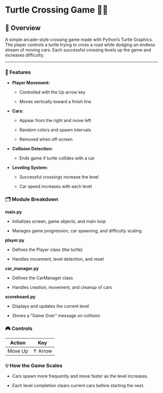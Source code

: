 # Turtle Crossing Game 🐢🚗
## 📘 Overview
A simple arcade-style crossing game made with Python’s Turtle Graphics. The player controls a turtle trying to cross a road while dodging an endless stream of moving cars. Each successful crossing levels up the game and increases difficulty.

---------------
### 🧠 Features
- **Player Movement:**

  - Controlled with the Up arrow key

  - Moves vertically toward a finish line

- **Cars:**

  - Appear from the right and move left

  - Random colors and spawn intervals

  - Removed when off-screen

- **Collision Detection:**

  - Ends game if turtle collides with a car

- **Leveling System:**

  - Successful crossings increase the level

  - Car speed increases with each level

### 🗂️ Module Breakdown
**main.py**
- Initializes screen, game objects, and main loop

- Manages game progression, car spawning, and difficulty scaling

**player.py**
- Defines the Player class (the turtle)

- Handles movement, level detection, and reset

**car_manager.py**
- Defines the CarManager class

- Handles creation, movement, and cleanup of cars

**scoreboard.py**
- Displays and updates the current level

- Shows a “Game Over” message on collision

### 🎮 Controls
|**Action**	|**Key**|
|---------|--------|
|Move Up	|↑ Arrow|

### 💡 How the Game Scales
- Cars spawn more frequently and move faster as the level increases.

- Each level completion clears current cars before starting the next.